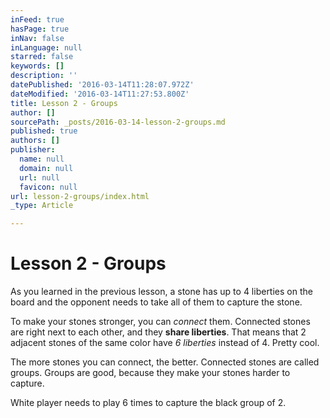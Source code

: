 ```yaml
---
inFeed: true
hasPage: true
inNav: false
inLanguage: null
starred: false
keywords: []
description: ''
datePublished: '2016-03-14T11:28:07.972Z'
dateModified: '2016-03-14T11:27:53.800Z'
title: Lesson 2 - Groups
author: []
sourcePath: _posts/2016-03-14-lesson-2-groups.md
published: true
authors: []
publisher:
  name: null
  domain: null
  url: null
  favicon: null
url: lesson-2-groups/index.html
_type: Article

---
```

# Lesson 2 - Groups

As you learned in the previous lesson, a stone has up to 4 liberties on the board and the opponent needs to take all of them to capture the stone.

To make your stones stronger, you can _connect_ them. Connected stones are right next to each other, and they **share liberties**. That means that 2 adjacent stones of the same color have _6 liberties_ instead of 4\. Pretty cool.

The more stones you can connect, the better. Connected stones are called groups. Groups are good, because they make your stones harder to capture.

White player needs to play 6 times to capture the black group of 2\.